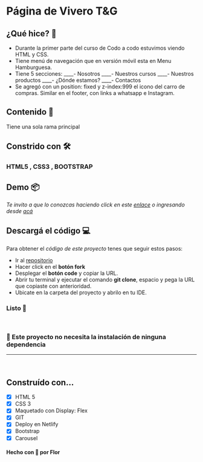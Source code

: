 # Página de Vivero T&G

## ¿Qué hice? 🌠
* Durante la primer parte del curso de Codo a codo estuvimos viendo HTML y CSS.
* Tiene menú de navegación que en versión móvil esta en Menu Hamburguesa. 
* Tiene 5 secciones: 
____- Nosotros
____- Nuestros cursos
____- Nuestros productos
____- ¿Dónde estamos?
____- Contactos
* Se agregó con un position: fixed y z-index:999 el icono del carro de compras. Similar en el footer, con links a whatsapp e Instagram.

## Contenido 🌠
Tiene una sola rama principal 

## Constrido con 🛠️
### HTML5 , CSS3 , BOOTSTRAP

## Demo 📦
_Te invito a que lo conozcas haciendo click en este [enlace](https://florocampo.github.io/codo-a-codo/) o ingresando desde [acá](https://ecstatic-almeida-e5af41.netlify.app/)_

## Descargá el código 💻
Para obtener el _código de este proyecto_ tenes que seguir estos pasos:
* Ir al [repositorio](https://github.com/florocampo/codo-a-codo)
* Hacer click en el **botón fork**
* Desplegar el **botón code** y copiar la URL.
* Abrir tu terminal y ejecutar el comando **git clone**, espacio y pega la URL que copiaste con anterioridad. 
* Ubicate en la carpeta del proyecto y abrilo en tu IDE.

### Listo 🌈
<br>

### 📍 Este proyecto no necesita la instalación de ninguna dependencia 
---
<br>

## Construído con...
- [x] HTML 5
- [x] CSS 3
- [x] Maquetado con Display: Flex
- [x] GIT
- [x] Deploy en Netlify
- [x] Bootstrap
- [x] Carousel

#### Hecho con 🧡 por Flor